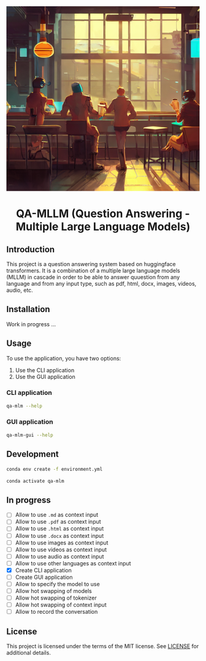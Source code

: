 <div align="center">

<img src="./docs/assets/qa-mllm.png" height="482" width="1447">

# QA-MLLM (Question Answering - Multiple Large Language Models)

</div>

## Introduction

This project is a question answering system based on huggingface transformers. It is a combination of a multiple large language models (MLLM) in cascade in order to be able to answer quuestion from any language and from any input type, such as pdf, html, docx, images, videos, audio, etc.

## Installation

Work in progress ...

## Usage

To use the application, you have two options:

1. Use the CLI application
2. Use the GUI application

### CLI application

```bash
qa-mlm --help
```

### GUI application

```bash
qa-mlm-gui --help
```

## Development

```bash
conda env create -f environment.yml
```

```bash
conda activate qa-mlm
```

## In progress

- [ ] Allow to use `.md` as context input
- [ ] Allow to use `.pdf` as context input
- [ ] Allow to use `.html` as context input
- [ ] Allow to use `.docx` as context input
- [ ] Allow to use images as context input
- [ ] Allow to use videos as context input
- [ ] Allow to use audio as context input
- [ ] Allow to use other languages as context input
- [x] Create CLI application
- [ ] Create GUI application
- [ ] Allow to specify the model to use
- [ ] Allow hot swapping of models
- [ ] Allow hot swapping of tokenizer
- [ ] Allow hot swapping of context input
- [ ] Allow to record the conversation

## License

This project is licensed under the terms of the MIT license. See [LICENSE](LICENSE) for additional details.
